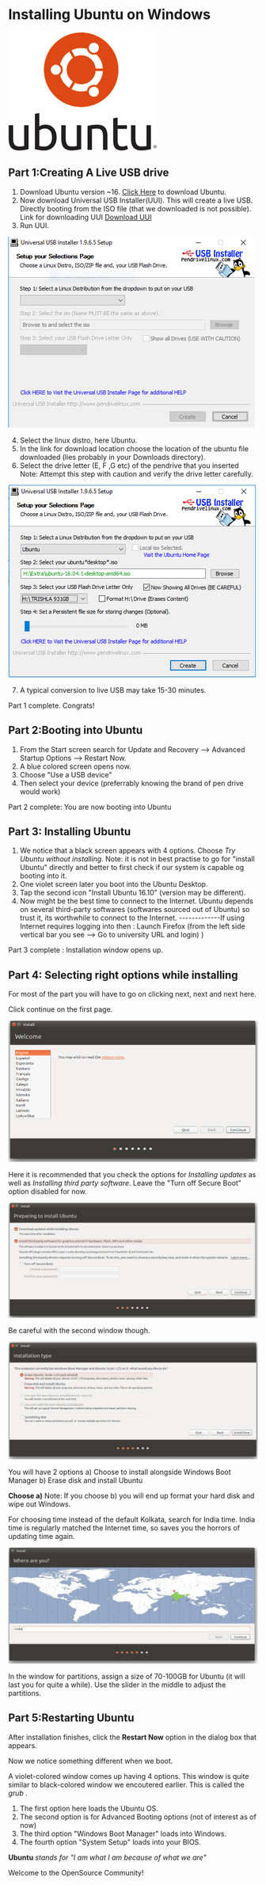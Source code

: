 # Installing Ubuntu on Windows


![Image](https://github.com/MaximumEndurance/Ubuntu-Blog/blob/master/ubuntu-logo112.png?raw=true)



## Part 1:Creating A Live USB drive

1. Download Ubuntu version ~16. [Click Here](releases.ubuntu.com/16.04.1/ubuntu-16.04.1-desktop-amd64.iso?_ga=1.267151886.1068213053.1475231553) to download Ubuntu. 
2. Now download Universal USB Installer(UUI). This will create a live USB. Directly booting from the ISO file (that we downloaded is not possible). Link for downloading UUI
	[Download UUI](https://www.pendrivelinux.com/downloads/Universal-USB-Installer/Universal-USB-Installer-1.9.7.0.exe)
3. Run UUI. 

![Image](https://github.com/MaximumEndurance/Ubuntu-Blog/blob/master/1.PNG?raw=true)

4. Select the linux distro, here Ubuntu.
5. In the link for download location  choose the location of the ubuntu file downloaded (lies probably in your Downloads directory).
6. Select the drive letter (E, F ,G etc) of the pendrive that you inserted 
	Note: Attempt this step with caution and verify the drive letter carefully. 

![Image](https://github.com/MaximumEndurance/Ubuntu-Blog/blob/master/2.PNG?raw=true)

7. A typical conversion to live USB may take 15-30 minutes.

Part 1 complete. Congrats! 

## Part 2:Booting into Ubuntu

1. From the Start screen search for Update and Recovery --> Advanced Startup Options --> Restart Now.
2. A blue colored screen opens now.
3. Choose "Use a USB device"
4. Then select your device (preferrably knowing the brand of pen drive would work)

Part 2 complete: You are now booting into Ubuntu

## Part 3: Installing Ubuntu

1. We notice that a black screen appears with 4 options.
Choose _Try Ubuntu without installing_. 
Note: it is not in best practise to go for "install Ubuntu" directly and better to first check if our system is capable og booting into it.
2. One violet screen later you boot into the Ubuntu Desktop.
3. Tap the second icon "Install Ubuntu 16.10" (version may be different).
4. Now might be the best time to connect to the Internet. Ubuntu depends on several third-party softwares (softwares sourced out of Ubuntu) so trust it, its worthwhile to connect to the Internet.
-------------If using Internet requires logging into then
: Launch Firefox (from the left side vertical bar you see --> Go to university URL and login) )

Part 3 complete : Installation window opens up.

## Part 4: Selecting right options while installing

For most of the part you will have to go on clicking next, next and next here.

 Click continue on the first page.     

![Image](https://github.com/MaximumEndurance/Ubuntu-Blog/blob/gh-pages/Screenshot%20from%202017-01-09%2001-01-17.png?raw=true)

Here it is recommended that you check the options for _Installing updates_ as well as _Installing third party software_.
Leave the "Turn off Secure Boot" option disabled for now.

![Image](https://github.com/MaximumEndurance/Ubuntu-Blog/blob/gh-pages/Screenshot%20from%202017-01-09%2001-01-56.png?raw=true)

 Be careful with the second window though.

![Image](https://github.com/MaximumEndurance/Ubuntu-Blog/blob/gh-pages/Screenshot%20from%202017-01-09%2001-04-34.png?raw=true)
	
You will have 2 options
a) Choose to install alongside Windows Boot Manager
b) Erase disk and install Ubuntu
	
**Choose a)**
Note: If you choose b) you will end up  format your hard disk and wipe out Windows.
	
 For choosing time instead of the default Kolkata, search for India time. India time is regularly matched the Internet time, so saves you the horrors of updating time again.

![Image](https://github.com/MaximumEndurance/Ubuntu-Blog/blob/gh-pages/Screenshot%20from%202017-01-09%2001-06-49.png?raw=true)

 In the window for partitions, assign a size of 70-100GB for Ubuntu (it will last you for quite a while). Use the slider in the middle to adjust the partitions.
 
## Part 5:Restarting Ubuntu

After installation finishes, click the **Restart Now** option in the dialog box that appears.

Now we notice something different when we boot.

A violet-colored window comes up having 4 options. This window is quite similar to black-colored window we encoutered earlier.
This is called the _grub_ . 

1. The first option here loads the Ubuntu OS.
2. The second option is for Advanced Booting options (not of interest as of now)
3. The third option "Windows Boot Manager" loads into Windows.
4. The fourth option "System Setup" loads into your BIOS.

**Ubuntu** _stands for "I am what I am because of what we are"_

Welcome to the OpenSource Community!
